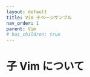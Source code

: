 ```yaml
---
layout: default
title: Vim 子ページサンプル
nav_order: 1
parent: Vim
# has_children: true
---
```


# 子 Vim について